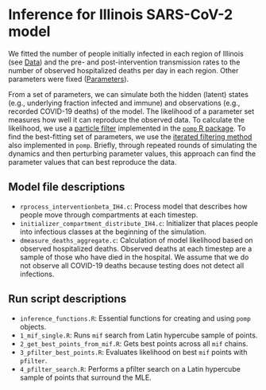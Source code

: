 # Inference for Illinois SARS-CoV-2 model

We fitted the number of people initially infected in each region of Illinois (see [Data](../Data)) and the pre- and post-intervention transmission rates to the number of observed hospitalized deaths per day in each region.
Other parameters were fixed ([Parameters](.../Parameters)).

From a set of parameters, we can simulate both the hidden (latent) states (e.g., underlying fraction infected and immune) and observations (e.g., recorded COVID-19 deaths) of the model.
The likelihood of a parameter set measures how well it can reproduce the observed data.
To calculate the likelihood, we use a [particle filter](https://kingaa.github.io/sbied/pfilter/pfilter.html) implemented in the [`pomp` R package](https://kingaa.github.io/pomp/).
To find the best-fitting set of parameters, we use the [iterated filtering method](https://kingaa.github.io/sbied/mif/mif.html) also implemented in `pomp`.
Briefly, through repeated rounds of simulating the dynamics and then perturbing parameter values, this approach can find the parameter values that can best reproduce the data.

## Model file descriptions

* `rprocess_interventionbeta_IH4.c`: Process model that describes how people move through compartments at each timestep.
* `initializer_compartment_distribute_IH4.c`: Initializer that places people into infectious classes at the beginning of the simulation.
* `dmeasure_deaths_aggregate.c`: Calculation of model likelihood based on observed hospitalized deaths. Observed deaths at each timestep are a sample of those who have died in the hospital. We assume that we do not observe all COVID-19 deaths because testing does not detect all infections.

## Run script descriptions
* `inference_functions.R`: Essential functions for creating and using `pomp` objects. 
* `1_mif_single.R`: Runs `mif` search from Latin hypercube sample of points.
* `2_get_best_points_from_mif.R`: Gets best points across all `mif` chains.
* `3_pfilter_best_points.R`: Evaluates likelihood on best `mif` points with `pfilter`.
* `4_pfilter_search.R`: Performs a pfilter search on a Latin hypercube sample of points that surround the MLE.
